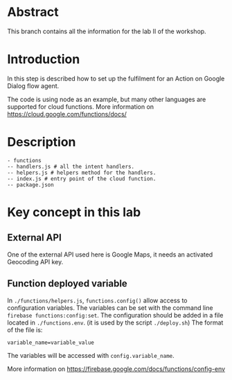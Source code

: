 # Abstract

This branch contains all the information for the lab II of the workshop.

# Introduction

In this step is described how to set up the fulfilment for an Action on Google Dialog flow agent.

The code is using node as an example, but many other languages are supported for cloud functions. More information on https://cloud.google.com/functions/docs/

# Description
```
- functions
-- handlers.js # all the intent handlers.
-- helpers.js # helpers method for the handlers.
-- index.js # entry point of the cloud function.
-- package.json
```

# Key concept in this lab

## External API

One of the external API used here is Google Maps, it needs an activated Geocoding API key.

## Function deployed variable

In `./functions/helpers.js`, `functions.config()` allow access to configuration variables.
The variables can be set with the command line `firebase functions:config:set`.
The configuration should be added in a file located in `./functions.env`. (it is used by the script `./deploy.sh`)
The format of the file is:
```
variable_name=variable_value
```

The variables will be accessed with `config.variable_name`.

More information on https://firebase.google.com/docs/functions/config-env
